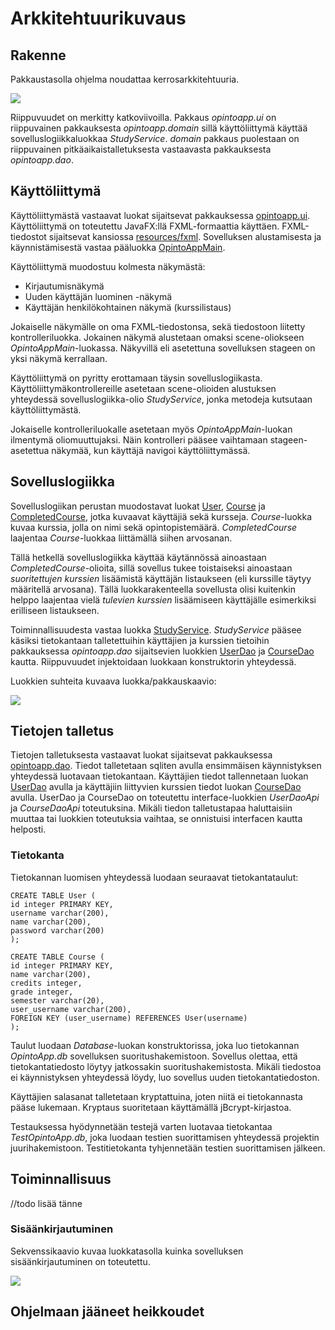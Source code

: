 # Arkkitehtuurikuvaus

## Rakenne
Pakkaustasolla ohjelma noudattaa kerrosarkkitehtuuria.

<img src="https://raw.githubusercontent.com/anL1/otm-harjoitustyo/master/dokumentaatio/images/pakkaukset.png" >

Riippuvuudet on merkitty katkoviivoilla. Pakkaus _opintoapp.ui_ on riippuvainen pakkauksesta _opintoapp.domain_ sillä käyttöliittymä käyttää sovelluslogiikkaluokkaa _StudyService_. _domain_ pakkaus puolestaan on riippuvainen pitkäaikaistalletuksesta vastaavasta pakkauksesta _opintoapp.dao_.

## Käyttöliittymä
Käyttöliittymästä vastaavat luokat sijaitsevat pakkauksessa [opintoapp.ui](https://github.com/anL1/otm-harjoitustyo/tree/master/OpintoApp/src/main/java/opintoapp/ui). Käyttöliittymä on toteutettu JavaFX:llä FXML-formaattia käyttäen. FXML-tiedostot sijaitsevat kansiossa [resources/fxml](https://github.com/anL1/otm-harjoitustyo/tree/master/OpintoApp/src/main/resources/fxml). Sovelluksen alustamisesta ja käynnistämisestä vastaa pääluokka [OpintoAppMain](https://github.com/anL1/otm-harjoitustyo/blob/master/OpintoApp/src/main/java/opintoapp/ui/OpintoAppMain.java).

Käyttöliittymä muodostuu kolmesta näkymästä: 
* Kirjautumisnäkymä
* Uuden käyttäjän luominen -näkymä
* Käyttäjän henkilökohtainen näkymä (kurssilistaus)

Jokaiselle näkymälle on oma FXML-tiedostonsa, sekä tiedostoon liitetty kontrolleriluokka. Jokainen näkymä alustetaan omaksi scene-oliokseen _OpintoAppMain_-luokassa. Näkyvillä eli asetettuna sovelluksen stageen on yksi näkymä kerrallaan.

Käyttöliittymä on pyritty erottamaan täysin sovelluslogiikasta. Käyttöliittymäkontrollereille asetetaan scene-olioiden alustuksen yhteydessä sovelluslogiikka-olio _StudyService_, jonka
metodeja kutsutaan käyttöliittymästä.

Jokaiselle kontrolleriluokalle asetetaan myös _OpintoAppMain_-luokan ilmentymä oliomuuttujaksi. Näin kontrolleri pääsee vaihtamaan stageen-asetettua näkymää, kun käyttäjä navigoi käyttöliittymässä.

## Sovelluslogiikka
Sovelluslogiikan perustan muodostavat luokat [User](https://github.com/anL1/otm-harjoitustyo/blob/master/OpintoApp/src/main/java/opintoapp/domain/User.java), [Course](https://github.com/anL1/otm-harjoitustyo/blob/master/OpintoApp/src/main/java/opintoapp/domain/Course.java) 
ja [CompletedCourse](https://github.com/anL1/otm-harjoitustyo/blob/master/OpintoApp/src/main/java/opintoapp/domain/CompletedCourse.java), jotka kuvaavat käyttäjiä sekä kursseja.
 _Course_-luokka kuvaa kurssia, jolla on nimi sekä opintopistemäärä. _CompletedCourse_ laajentaa _Course_-luokkaa liittämällä siihen arvosanan. 

Tällä hetkellä sovelluslogiikka käyttää käytännössä ainoastaan _CompletedCourse_-olioita, sillä sovellus tukee toistaiseksi ainoastaan _suoritettujen kurssien_ lisäämistä käyttäjän listaukseen (eli kurssille täytyy määritellä arvosana). Tällä luokkarakenteella sovellusta olisi kuitenkin helppo laajentaa vielä _tulevien kurssien_ lisäämiseen käyttäjälle esimerkiksi erilliseen listaukseen.

Toiminnallisuudesta vastaa luokka [StudyService](https://github.com/anL1/otm-harjoitustyo/blob/master/OpintoApp/src/main/java/opintoapp/domain/StudyService.java). _StudyService_ pääsee käsiksi tietokantaan talletettuihin käyttäjien ja kurssien tietoihin pakkauksessa _opintoapp.dao_ sijaitsevien luokkien [UserDao](https://github.com/anL1/otm-harjoitustyo/blob/master/OpintoApp/src/main/java/opintoapp/dao/UserDao.java) ja [CourseDao](https://github.com/anL1/otm-harjoitustyo/blob/master/OpintoApp/src/main/java/opintoapp/dao/CourseDao.java) kautta. Riippuvuudet injektoidaan luokkaan konstruktorin yhteydessä.

Luokkien suhteita kuvaava luokka/pakkauskaavio:

<img src="https://raw.githubusercontent.com/anL1/otm-harjoitustyo/master/dokumentaatio/images/luokkapakkauskaavioLopullinen.png" >

## Tietojen talletus
Tietojen talletuksesta vastaavat luokat sijaitsevat pakkauksessa [opintoapp.dao](https://github.com/anL1/otm-harjoitustyo/tree/master/OpintoApp/src/main/java/opintoapp/dao).
 Tiedot talletetaan sqliten avulla ensimmäisen käynnistyksen yhteydessä luotavaan tietokantaan.
 Käyttäjien tiedot tallennetaan luokan [UserDao](https://github.com/anL1/otm-harjoitustyo/blob/master/OpintoApp/src/main/java/opintoapp/dao/UserDao.java) avulla ja käyttäjiin liittyvien kurssien tiedot luokan [CourseDao](https://github.com/anL1/otm-harjoitustyo/blob/master/OpintoApp/src/main/java/opintoapp/dao/CourseDao.java) avulla. UserDao ja CourseDao on toteutettu interface-luokkien _UserDaoApi_ ja _CourseDaoApi_ toteutuksina. Mikäli tiedon talletustapaa haluttaisiin muuttaa tai luokkien toteutuksia vaihtaa, se onnistuisi interfacen kautta helposti.

### Tietokanta
Tietokannan luomisen yhteydessä luodaan seuraavat tietokantataulut:

```
CREATE TABLE User (
id integer PRIMARY KEY,
username varchar(200),
name varchar(200),
password varchar(200)
);
```

```
CREATE TABLE Course (
id integer PRIMARY KEY,
name varchar(200),
credits integer,
grade integer,
semester varchar(20),
user_username varchar(200),
FOREIGN KEY (user_username) REFERENCES User(username)
);
```
Taulut luodaan _Database_-luokan konstruktorissa, joka luo tietokannan _OpintoApp.db_ sovelluksen suoritushakemistoon. Sovellus olettaa, että tietokantatiedosto löytyy jatkossakin
suoritushakemistosta. Mikäli tiedostoa ei käynnistyksen yhteydessä löydy, luo sovellus uuden tietokantatiedoston.

Käyttäjien salasanat talletetaan kryptattuina, joten niitä ei tietokannasta pääse lukemaan. Kryptaus suoritetaan käyttämällä jBcrypt-kirjastoa.

Testauksessa hyödynnetään testejä varten luotavaa tietokantaa _TestOpintoApp.db_, joka luodaan testien suorittamisen yhteydessä projektin juurihakemistoon. Testitietokanta tyhjennetään testien suorittamisen
jälkeen.

## Toiminnallisuus
//todo lisää tänne
### Sisäänkirjautuminen
Sekvenssikaavio kuvaa luokkatasolla kuinka sovelluksen sisäänkirjautuminen on toteutettu.

<img src="https://raw.githubusercontent.com/anL1/otm-harjoitustyo/master/dokumentaatio/images/LogIn.png" >

## Ohjelmaan jääneet heikkoudet
